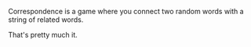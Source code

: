 Correspondence is a game where you connect two random words with a string of related words.

That's pretty much it.
